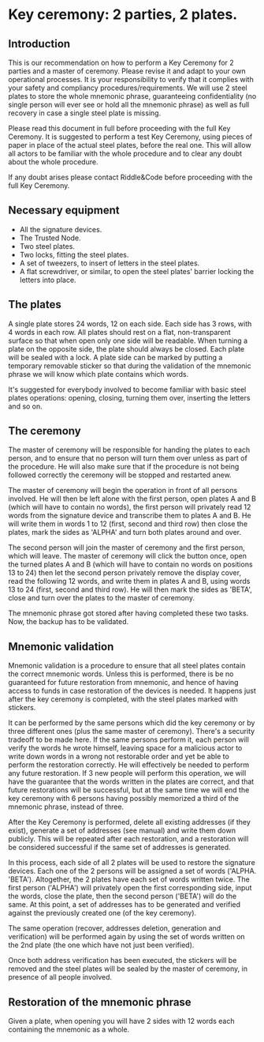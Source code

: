 # Key ceremony: 2 parties, 2 plates.

## Introduction
This is our recommendation on how to perform a Key Ceremony for 2 parties and a master of ceremony.
Please revise it and adapt to your own operational processes. It is your responsibility to verify that it complies with your safety and compliancy procedures/requirements. 
We will use 2 steel plates to store the whole mnemonic phrase, guaranteeing confidentiality (no single person will ever see or hold all the mnemonic phrase) as well as full recovery in case a single steel plate is missing.

Please read this document in full before proceeding with the full Key Ceremony.
It is suggested to perform a test Key Ceremony, using pieces of paper in place of the actual steel plates, before the real one. This will allow all actors to be familiar with the whole procedure and to clear any doubt about the whole procedure.

If any doubt arises please contact Riddle&Code before proceeding with the full Key Ceremony.

## Necessary equipment

* All the signature devices.
* The Trusted Node.
* Two steel plates.
* Two locks, fitting the steel plates.
* A set of tweezers, to insert of letters in the steel plates.
* A flat screwdriver, or similar, to open the steel plates' barrier locking the letters into place.

## The plates

A single plate stores 24 words, 12 on each side.
Each side has 3 rows, with 4 words in each row.
All plates should rest on a flat, non-transparent surface so that when open only one side will be readable.
When turning a plate on the opposite side, the plate should always be closed.
Each plate will be sealed with a lock.
A plate side can be marked by putting a temporary removable sticker so that during the validation of the mnemonic phrase we will know which plate contains which words.

It's suggested for everybody involved to become familiar with basic steel plates operations: opening, closing, turning them over, inserting the letters and so on.

## The ceremony

The master of ceremony will be responsible for handing the plates to each person, and to ensure that no person will turn them over unless as part of the procedure.
He will also make sure that if the procedure is not being followed correctly the ceremony will be stopped and restarted anew.

The master of ceremony will begin the operation in front of all persons involved.
He will then be left alone with the first person, open plates A and B (which will have to contain no words), the first person will privately read 12 words from the signature device and transcribe them to plates A and B.
He will write them in words 1 to 12 (first, second and third row) then close the plates, mark the sides as 'ALPHA' and turn both plates around and over.


The second person will join the master of ceremony and the first person, which will leave.
The master of ceremony will click the button once, open the turned plates A and B (which will have to contain no words on positions 13 to 24) then let the second person privately remove the display cover, read the following 12 words, and write them in plates A and B, using words 13 to 24 (first, second and third row).
He will then mark the sides as 'BETA', close and turn over the plates to the master of ceremony.

The mnemonic phrase got stored after having completed these two tasks.
Now, the backup has to be validated.

## Mnemonic validation

Mnemonic validation is a procedure to ensure that all steel plates contain the correct mnemonic words.
Unless this is performed, there is be no guaranteed for future restoration from mnemonic, and hence of having access to funds in case restoration of the devices is needed.
It happens just after the key ceremony is completed, with the steel plates marked with stickers.

It can be performed by the same persons which did the key ceremony or by three different ones (plus the same master of ceremony).
There's a security tradeoff to be made here.
If the same persons perform it, each person will verify the words he wrote himself, leaving space for a malicious actor to write down words in a wrong not restorable order and yet be able to perform the restoration correctly. He will effectively be needed to perform any future restoration.
If 3 new people will perform this operation, we will have the guarantee that the words written in the plates are correct, and that future restorations will be successful, but at the same time we will end the key ceremony with 6 persons having possibly memorized a third of the mnemonic phrase, instead of three.

After the Key Ceremony is performed, delete all existing addresses (if they exist),  generate a set of addresses (see manual) and write them down publicly. This will be repeated after each restoration, and a restoration will be considered successful if the same set of addresses is generated.

In this process, each side of all 2 plates will be used to restore the signature devices. Each one of the 2 persons will be assigned a set of words ('ALPHA. 'BETA'). Altogether, the 2 plates have each set of words written twice.
The first person ('ALPHA') will privately open the first corresponding side, input the words, close the plate, then the second person ('BETA') will do the same.
At this point, a set of addresses has to be generated and verified against the previously created one (of the key ceremony).

The same operation (recover, addresses deletion, generation and verification) will be performed again by using the set of words written on the 2nd plate  (the one which have not just been verified).


Once both address verification has been executed, the stickers will be removed and the steel plates will be sealed by the master of ceremony, in presence of all people involved.


## Restoration of the mnemonic phrase


Given a plate, when opening you will have 2 sides with 12 words each containing the mnemonic as a whole.